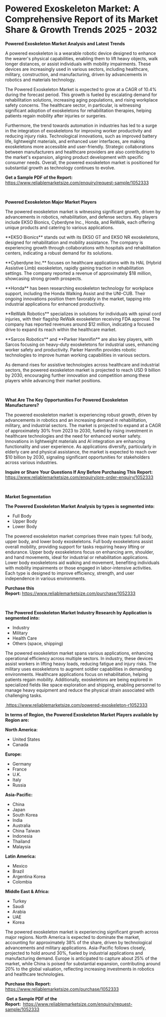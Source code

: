 <p><h1>Powered Exoskeleton Market: A Comprehensive Report of its Market Share & Growth Trends 2025 - 2032</h1></p><p><strong>Powered Exoskeleton Market Analysis and Latest Trends</strong></p>
<p><p>A powered exoskeleton is a wearable robotic device designed to enhance the wearer's physical capabilities, enabling them to lift heavy objects, walk longer distances, or assist individuals with mobility impairments. These devices are increasingly used in various sectors, including healthcare, military, construction, and manufacturing, driven by advancements in robotics and materials technology.</p><p>The Powered Exoskeleton Market is expected to grow at a CAGR of 10.4% during the forecast period. This growth is fueled by escalating demand for rehabilitation solutions, increasing aging populations, and rising workplace safety concerns. The healthcare sector, in particular, is witnessing significant adoption of exoskeletons for rehabilitation therapies, helping patients regain mobility after injuries or surgeries.</p><p>Furthermore, the trend towards automation in industries has led to a surge in the integration of exoskeletons for improving worker productivity and reducing injury risks. Technological innovations, such as improved battery life, lightweight materials, and enhanced user interfaces, are making exoskeletons more accessible and user-friendly. Strategic collaborations between manufacturers and healthcare providers are also contributing to the market's expansion, aligning product development with specific consumer needs. Overall, the powered exoskeleton market is positioned for substantial growth as technology continues to evolve.</p></p>
<p><strong>Get a Sample PDF of the Report:&nbsp;</strong> <a href="https://www.reliablemarketsize.com/enquiry/request-sample/1052333?utm_campaign=1991&utm_medium=2&utm_source=Github&utm_content=ia&utm_term=13042025&utm_id=powered-exoskeleton">https://www.reliablemarketsize.com/enquiry/request-sample/1052333</a></p>
<p>&nbsp;</p>
<p><strong>Powered Exoskeleton Major Market Players</strong></p>
<p><p>The powered exoskeleton market is witnessing significant growth, driven by advancements in robotics, rehabilitation, and defense sectors. Key players include EKSO Bionics, Cyberdyne Inc., Honda, and ReWalk, each offering unique products and catering to various applications.</p><p>**EKSO Bionics** stands out with its EKSO GT and EKSO NR exoskeletons, designed for rehabilitation and mobility assistance. The company is experiencing growth through collaborations with hospitals and rehabilitation centers, indicating a robust demand for its solutions.</p><p>**Cyberdyne Inc.** focuses on healthcare applications with its HAL (Hybrid Assistive Limb) exoskeleton, rapidly gaining traction in rehabilitation settings. The company reported a revenue of approximately $18 million, showcasing strong growth prospects.</p><p>**Honda** has been researching exoskeleton technology for workplace support, including the Honda Walking Assist and the UNI-CUB. Their ongoing innovations position them favorably in the market, tapping into industrial applications for enhanced productivity.</p><p>**ReWalk Robotics** specializes in solutions for individuals with spinal cord injuries, with their flagship ReWalk exoskeleton receiving FDA approval. The company has reported revenues around $12 million, indicating a focused drive to expand its reach within the healthcare market.</p><p>**Sarcos Robotics** and **Parker Hannifin** are also key players, with Sarcos focusing on heavy-duty exoskeletons for industrial uses, enhancing worker safety and productivity. Parker Hannifin provides robotic technologies to improve human working capabilities in various sectors.</p><p>As demand rises for assistive technologies across healthcare and industrial sectors, the powered exoskeleton market is projected to reach USD 9 billion by 2030, encouraging further innovation and competition among these players while advancing their market positions.</p></p>
<p>&nbsp;</p>
<p><strong>What Are The Key Opportunities For Powered Exoskeleton Manufacturers?</strong></p>
<p><p>The powered exoskeleton market is experiencing robust growth, driven by advancements in robotics and an increasing demand in rehabilitation, military, and industrial sectors. The market is projected to expand at a CAGR of approximately 30% from 2023 to 2030, fueled by rising investment in healthcare technologies and the need for enhanced worker safety. Innovations in lightweight materials and AI integration are enhancing functionality and user experience. As applications diversify, particularly in elderly care and physical assistance, the market is expected to reach over $10 billion by 2030, signaling significant opportunities for stakeholders across various industries.</p></p>
<p><strong>Inquire or Share Your Questions If Any Before Purchasing This Report:</strong> <a href="https://www.reliablemarketsize.com/enquiry/pre-order-enquiry/1052333?utm_campaign=1991&utm_medium=2&utm_source=Github&utm_content=ia&utm_term=13042025&utm_id=powered-exoskeleton">https://www.reliablemarketsize.com/enquiry/pre-order-enquiry/1052333</a></p>
<p>&nbsp;</p>
<p><strong>Market Segmentation</strong></p>
<p><strong>The Powered Exoskeleton Market Analysis by types is segmented into:</strong></p>
<p><ul><li>Full Body</li><li>Upper Body</li><li>Lower Body</li></ul></p>
<p><p>The powered exoskeleton market comprises three main types: full body, upper body, and lower body exoskeletons. Full body exoskeletons assist overall mobility, providing support for tasks requiring heavy lifting or endurance. Upper body exoskeletons focus on enhancing arm, shoulder, and hand movements, ideal for industrial or rehabilitation applications. Lower body exoskeletons aid walking and movement, benefiting individuals with mobility impairments or those engaged in labor-intensive activities. Each type is designed to improve efficiency, strength, and user independence in various environments.</p></p>
<p><strong>Purchase this Report:&nbsp;</strong><a href="https://www.reliablemarketsize.com/purchase/1052333?utm_campaign=1991&utm_medium=2&utm_source=Github&utm_content=ia&utm_term=13042025&utm_id=powered-exoskeleton">https://www.reliablemarketsize.com/purchase/1052333</a></p>
<p>&nbsp;</p>
<p><strong>The Powered Exoskeleton Market Industry Research by Application is segmented into:</strong></p>
<p><ul><li>Industry</li><li>Military</li><li>Health Care</li><li>Others (space, shipping)</li></ul></p>
<p><p>The powered exoskeleton market spans various applications, enhancing operational efficiency across multiple sectors. In industry, these devices assist workers in lifting heavy loads, reducing fatigue and injury risks. The military uses exoskeletons to augment soldier capabilities in demanding environments. Healthcare applications focus on rehabilitation, helping patients regain mobility. Additionally, exoskeletons are being explored in specialized fields like space exploration and shipping, enabling personnel to manage heavy equipment and reduce the physical strain associated with challenging tasks.</p></p>
<p><a href="https://www.reliablemarketsize.com/powered-exoskeleton-r1052333?utm_campaign=1991&utm_medium=2&utm_source=Github&utm_content=ia&utm_term=13042025&utm_id=powered-exoskeleton">&nbsp;https://www.reliablemarketsize.com/powered-exoskeleton-r1052333</a></p>
<p><strong>In terms of Region, the Powered Exoskeleton Market Players available by Region are:</strong></p>
<p>
    <p> <strong> North America: </strong>
        <ul>
            <li>United States</li>
            <li>Canada</li>
        </ul>
        </p> 
    <p> <strong> Europe: </strong>
        <ul>
            <li>Germany</li>
            <li>France</li>
            <li>U.K.</li>
            <li>Italy</li>
            <li>Russia</li>
        </ul>
        </p> 
    <p> <strong> Asia-Pacific: </strong>
        <ul>
            <li>China</li>
            <li>Japan</li>
            <li>South Korea</li>
            <li>India</li>
            <li>Australia</li>
            <li>China Taiwan</li>
            <li>Indonesia</li>
            <li>Thailand</li>
            <li>Malaysia</li>
        </ul>
        </p> 
    <p> <strong> Latin America: </strong>
        <ul>
            <li>Mexico</li>
            <li>Brazil</li>
            <li>Argentina Korea</li>
            <li>Colombia</li>
        </ul>
        </p> 
    <p> <strong> Middle East & Africa: </strong>
        <ul>
            <li>Turkey</li>
            <li>Saudi</li>
            <li>Arabia</li>
            <li>UAE</li>
            <li>Korea</li>
        </ul>
    </p>
    </p>
<p><p>The powered exoskeleton market is experiencing significant growth across major regions. North America is expected to dominate the market, accounting for approximately 38% of the share, driven by technological advancements and military applications. Asia-Pacific follows closely, projected to hold around 30%, fueled by industrial applications and manufacturing demand. Europe is anticipated to capture about 25% of the market, while China is poised for substantial expansion, contributing around 20% to the global valuation, reflecting increasing investments in robotics and healthcare technologies.</p></p>
<p><strong>Purchase this Report: </strong><a href="https://www.reliablemarketsize.com/purchase/1052333?utm_campaign=1991&utm_medium=2&utm_source=Github&utm_content=ia&utm_term=13042025&utm_id=powered-exoskeleton">https://www.reliablemarketsize.com/purchase/1052333</a></p>
<p>&nbsp;<strong>Get a Sample PDF of the Report:&nbsp;&nbsp;</strong><a href="https://www.reliablemarketsize.com/enquiry/request-sample/1052333?utm_campaign=1991&utm_medium=2&utm_source=Github&utm_content=ia&utm_term=13042025&utm_id=powered-exoskeleton">https://www.reliablemarketsize.com/enquiry/request-sample/1052333</a></p>
<p><strong></strong></p>
<p><p></p><p></p><p></p></p>
